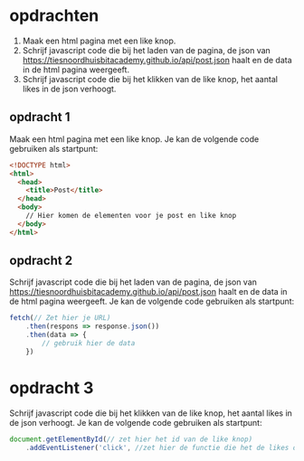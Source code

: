 # opdrachten

1. Maak een html pagina met een like knop.
2. Schrijf javascript code die bij het laden van de pagina, de json van https://tiesnoordhuisbitacademy.github.io/api/post.json haalt en de data in de html pagina weergeeft.
3. Schrijf javascript code die bij het klikken van de like knop, het aantal likes in de json verhoogt.

## opdracht 1
Maak een html pagina met een like knop. Je kan de volgende code gebruiken als startpunt:

```html
<!DOCTYPE html>
<html>
  <head>
    <title>Post</title>
  </head>
  <body>
    // Hier komen de elementen voor je post en like knop
  </body>
</html>
```

## opdracht 2
Schrijf javascript code die bij het laden van de pagina, de json van https://tiesnoordhuisbitacademy.github.io/api/post.json haalt en de data in de html pagina weergeeft. Je kan de volgende code gebruiken als startpunt:

```javascript
fetch(// Zet hier je URL)
    .then(respons => response.json())
    .then(data => {
        // gebruik hier de data
    })
```

# opdracht 3
Schrijf javascript code die bij het klikken van de like knop, het aantal likes in de json verhoogt. Je kan de volgende code gebruiken als startpunt:

```javascript
document.getElementById(// zet hier het id van de like knop)
    .addEventListener('click', //zet hier de functie die het de likes omhoog doet)
```